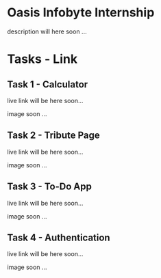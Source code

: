 # Oasis Infobyte Internship 
description will here soon ...
<!-- I'm pleased to announce the successful completion of my web development internship at CodSoft! During this enriching experience, I delved into various aspects of web development, honed my skills, and contributed to real-world projects. 
I'm grateful for the valuable insights and hands-on learning I gained from the talented team at CodSoft. This internship has propelled me further on my journey to becoming a proficient web developer. Excited to apply all that I've learned in my future endeavors! -->

# Tasks - Link
## Task 1 - Calculator
live link will be here soon...

image soon ...


## Task 2 - Tribute Page
live link will be here soon...

image soon ...


## Task 3 - To-Do App
live link will be here soon...

image soon ...

## Task 4 - Authentication 
live link will be here soon...

image soon ...
<!-- ![Servigo Landing Page](./Tasks%20images/calculator.png) -->
